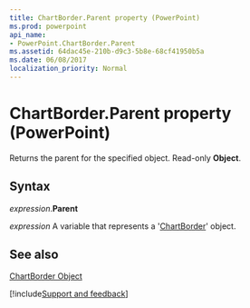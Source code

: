 ```yaml
---
title: ChartBorder.Parent property (PowerPoint)
ms.prod: powerpoint
api_name:
- PowerPoint.ChartBorder.Parent
ms.assetid: 64dac45e-210b-d9c3-5b8e-68cf41950b5a
ms.date: 06/08/2017
localization_priority: Normal
---
```



# ChartBorder.Parent property (PowerPoint)

Returns the parent for the specified object. Read-only  **Object**.


## Syntax

_expression_.**Parent**

_expression_ A variable that represents a '[ChartBorder](PowerPoint.ChartBorder.md)' object.


## See also


[ChartBorder Object](PowerPoint.ChartBorder.md)

[!include[Support and feedback](~/includes/feedback-boilerplate.md)]